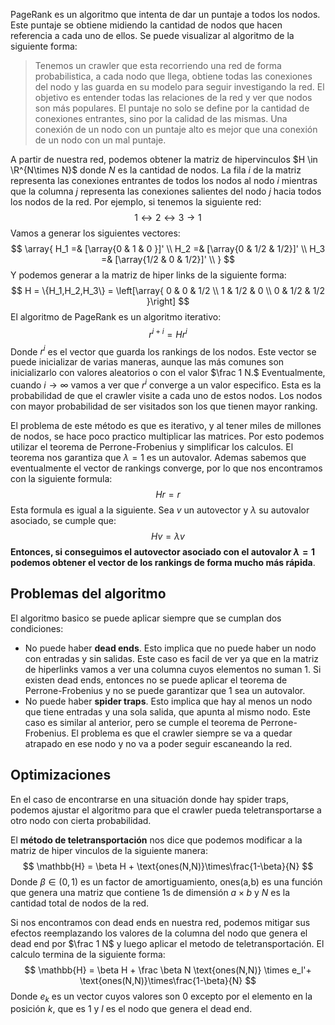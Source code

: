 PageRank es un algoritmo que intenta de dar un puntaje a todos los nodos. Este puntaje se obtiene midiendo la cantidad de nodos que hacen referencia a cada uno de ellos. 
Se puede visualizar al algoritmo de la siguiente forma:

> Tenemos un crawler que esta recorriendo una red de forma probabilistica, a cada nodo que llega, obtiene todas las conexiones del nodo y las guarda en su modelo para seguir investigando la red.
> El objetivo es entender todas las relaciones de la red y ver que nodos son más populares. El puntaje no solo se define por la cantidad de conexiones entrantes, sino por la calidad de las mismas. Una conexión de un nodo con un puntaje alto es mejor que una conexión de un nodo con un mal puntaje.

A partir de nuestra red, podemos obtener la matriz de hipervinculos $H \in \R^{N\times N}$ donde $N$ es la cantidad de nodos. La fila $i$ de la matriz representa las conexiones entrantes de todos los nodos al nodo $i$ mientras que la columna $j$ representa las conexiones salientes del nodo $j$ hacia todos los nodos de la red.
Por ejemplo, si tenemos la siguiente red:
$$
1 \leftrightarrow 2 \leftrightarrow3 \rightarrow 1
$$
Vamos a generar los siguientes vectores:
$$
\array{
H_1 =& [\array{0 & 1 & 0 }]' \\
H_2 =& [\array{0 & 1/2 & 1/2}]' \\
H_3 =& [\array{1/2 & 0 & 1/2}]' \\
}
$$
Y podemos generar a la matriz de hiper links de la siguiente forma:
$$
H = \{H_1,H_2,H_3\} = \left[\array{
0 & 0 & 1/2 \\
1 & 1/2 & 0 \\
0 & 1/2 & 1/2
}\right]
$$
El algoritmo de PageRank es un algoritmo iterativo:
$$
r^{i+i} = Hr^{i}
$$
Donde $r^i$ es el vector que guarda los rankings de los nodos. Este vector se puede inicializar de varias maneras, aunque las más comunes son inicializarlo con valores aleatorios o con el valor $\frac 1 N.$ 
Eventualmente, cuando $i\rightarrow \infty$ vamos a ver que $r^i$ converge a un valor especifico. Esta es la probabilidad de que el crawler visite a cada uno de estos nodos. Los nodos con mayor probabilidad de ser visitados son los que tienen mayor ranking.

El problema de este método es que es iterativo, y al tener miles de millones de nodos, se hace poco practico multiplicar las matrices. Por esto podemos utilizar el teorema de Perrone-Frobenius y simplificar los calculos. 
El teorema nos garantiza que $\lambda = 1$ es un autovalor. Ademas sabemos que eventualmente el vector de rankings converge, por lo que nos encontramos con la siguiente formula:
$$
Hr = r
$$
Esta formula es igual a la siguiente. Sea $v$ un autovector y $\lambda$ su autovalor asociado, se cumple que:
$$
Hv = \lambda v
$$
**Entonces, si conseguimos el autovector asociado con el autovalor $\lambda = 1$ podemos obtener el vector de los rankings de forma mucho más rápida**.

## Problemas del algoritmo
El algoritmo basico se puede aplicar siempre que se cumplan dos condiciones:
- No puede haber **dead ends**. Esto implica que no puede haber un nodo con entradas y sin salidas. Este caso es facil de ver ya que en la matriz de hiperlinks vamos a ver una columna cuyos elementos no suman 1. Si existen dead ends, entonces no se puede aplicar el teorema de Perrone-Frobenius y no se puede garantizar que $1$ sea un autovalor.
- No puede haber **spider traps**. Esto implica que hay al menos un nodo que tiene entradas y una  sola salida, que apunta al mismo nodo. Este caso es similar al anterior, pero se cumple el teorema de Perrone-Frobenius. El problema es que el crawler siempre se va a quedar atrapado en ese nodo y no va a poder seguir escaneando la red.

## Optimizaciones
En el caso de encontrarse en una situación donde hay spider traps, podemos ajustar el algoritmo para que el crawler pueda teletransportarse a otro nodo con cierta probabilidad.

El **método de teletransportación** nos dice que podemos modificar a la matriz de hiper vinculos de la siguiente manera:
$$
\mathbb{H} = \beta H + \text{ones(N,N)}\times\frac{1-\beta}{N} 
$$
Donde $\beta \in (0,1)$ es un factor de amortiguamiento, $\text{ones(a,b)}$ es una función que genera una matriz que contiene $1$s de dimensión $a\times b$ y $N$ es la cantidad total de nodos de la red.

Si nos encontramos con dead ends en nuestra red, podemos mitigar sus efectos reemplazando los valores de la columna del nodo que genera el dead end por $\frac 1 N$ y luego aplicar el metodo de teletransportación. El calculo termina de la siguiente forma:
$$
\mathbb{H} = \beta H + \frac \beta N \text{ones(N,N)} \times e_l'+ \text{ones(N,N)}\times\frac{1-\beta}{N} 
$$
Donde $e_k$ es un vector cuyos valores son 0 excepto por el elemento en la posición $k,$ que es $1$ y $l$ es el nodo que genera el dead end.
